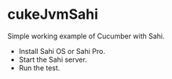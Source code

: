 cukeJvmSahi
===========

Simple working example of Cucumber with Sahi.

- Install Sahi OS or Sahi Pro.
- Start the Sahi server.
- Run the test.
